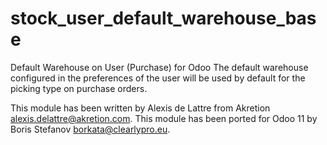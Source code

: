 # stock_user_default_warehouse_base

Default Warehouse on User (Purchase) for Odoo
The default warehouse configured in the preferences of the user will be used by default for the picking type on purchase orders.

This module has been written by Alexis de Lattre from Akretion <alexis.delattre@akretion.com>.
This module has been ported for Odoo 11 by Boris Stefanov <borkata@clearlypro.eu>.
